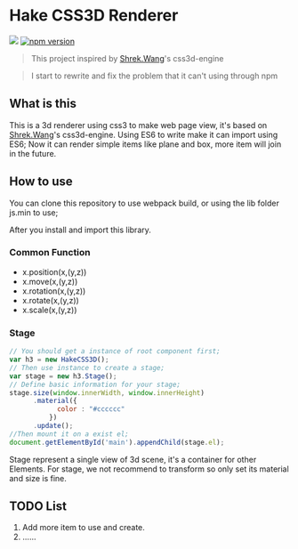 # Hake CSS3D Renderer
[![](https://travis-ci.org/HUSTFE/HakeCSS3D.svg?branch=master)](https://travis-ci.org/mxz96102/HakeCSS3D) [![npm version](https://img.shields.io/npm/v/hake-css3d.svg?style=flat)](https://www.npmjs.com/package/hake-css3d)
> This project inspired by [Shrek.Wang](https://github.com/shrekshrek)'s css3d-engine

> I start to rewrite and fix the problem that it can't using through npm

## What is this
This is a 3d renderer using css3 to make web page view, it's based on [Shrek.Wang](https://github.com/shrekshrek)'s css3d-engine. Using ES6 to write make it can import using ES6;
Now it can render simple items like plane and box, more item will join in the future.

## How to use
You can clone this repository to use webpack build, or using the lib folder js.min to use;

After you install and import this library.

### Common Function
- x.position(x,(y,z))
- x.move(x,(y,z))
- x.rotation(x,(y,z))
- x.rotate(x,(y,z))
- x.scale(x,(y,z))

### Stage
```javascript
// You should get a instance of root component first;
var h3 = new HakeCSS3D();
// Then use instance to create a stage;
var stage = new h3.Stage();
// Define basic information for your stage;
stage.size(window.innerWidth, window.innerHeight)
      .material({
            color : "#cccccc"
          })
      .update();
//Then mount it on a exist el;
document.getElementById('main').appendChild(stage.el);
```
Stage represent a single view of 3d scene, it's a container for other Elements.
For stage, we not recommend to transform so only set its material and size is fine.


## TODO List
1. Add more item to use and create.
2. ......
